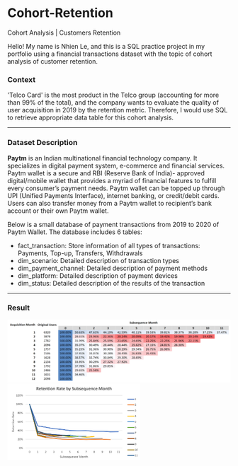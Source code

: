 # Cohort-Retention
Cohort Analysis | Customers Retention

Hello! My name is Nhien Le, and this is a SQL practice project in my portfolio using a financial transactions dataset with the topic of cohort analysis of customer retention.

### Context
'Telco Card' is the most product in the Telco group (accounting for more than 99% of the total),
and the company wants to evaluate the quality of user acquisition in 2019 by the retention metric.
Therefore, I would use SQL to retrieve appropriate data table for this cohort analysis.

---
### Dataset Description
**Paytm** is an Indian multinational financial technology company. It specializes in digital payment system, e-commerce and financial services. Paytm wallet is a secure and RBI (Reserve Bank of India)- approved digital/mobile wallet that provides a myriad of financial features to fulfill every consumer’s payment needs. Paytm wallet can be topped up through UPI (Unified Payments Interface), internet banking, or credit/debit cards. Users can also transfer money from a Paytm wallet to recipient’s bank account or their own Paytm wallet.

Below is a small database of payment transactions from 2019 to 2020 of Paytm Wallet. The database
includes 6 tables:
- fact_transaction: Store information of all types of transactions: Payments, Top-up, Transfers, Withdrawals
- dim_scenario: Detailed description of transaction types
- dim_payment_channel: Detailed description of payment methods
- dim_platform: Detailed description of payment devices
- dim_status: Detailed description of the results of the transaction

---
### Result
<img src="image/Cohort retention table.png" alt="Cohort retention table" width="600"/>

<img src="image/Retention chart.png" alt="Retention chart" width="300"/>
